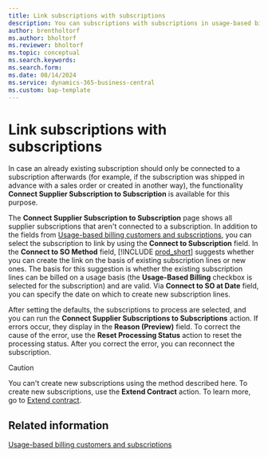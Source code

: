```yaml
---
title: Link subscriptions with subscriptions
description: You can subscriptions with subscriptions in usage-based billing.
author: brentholtorf
ms.author: bholtorf
ms.reviewer: bholtorf
ms.topic: conceptual
ms.search.keywords: 
ms.search.form: 
ms.date: 08/14/2024
ms.service: dynamics-365-business-central
ms.custom: bap-template
---
```


# Link subscriptions with subscriptions

In case an already existing subscription should only be connected to a subscription afterwards (for example, if the subscription was shipped in advance with a sales order or created in another way), the functionality **Connect Supplier Subscription to Subscription** is available for this purpose.

The **Connect Supplier Subscription to Subscription** page shows all supplier subscriptions that aren't connected to a subscription. In addition to the fields from [Usage-based billing customers and subscriptions](../masterdata/customers-subscriptions.md), you can select the subscription to link by using the **Connect to Subscription** field. In the **Connect to SO Method** field, [!INCLUDE [prod_short](../../includes/prod_short.md)] suggests whether you can create the link on the basis of existing subscription lines or new ones. The basis for this suggestion is whether the existing subscription lines can be billed on a usage basis (the **Usage-Based Billing** checkbox is selected for the subscription) and are valid. Via **Connect to SO at Date** field, you can specify the date on which to create new subscription lines.

After setting the defaults, the subscriptions to process are selected, and you can run the **Connect Supplier Subscriptions to Subscriptions** action. If errors occur, they display in the **Reason (Preview)** field. To correct the cause of the error, use the **Reset Processing Status** action to reset the processing status. After you correct the error, you can reconnect the subscription.

> [!CAUTION]
> You can't create new subscriptions using the method described here. To create new subscriptions, use the **Extend Contract** action. To learn more, go to [Extend contract](extend-contract.md).

## Related information

[Usage-based billing customers and subscriptions](../masterdata/customers-subscriptions.md)